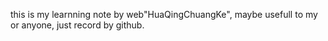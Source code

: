 this is my learnning note by web"HuaQingChuangKe", maybe usefull to my or anyone, just record by github.
